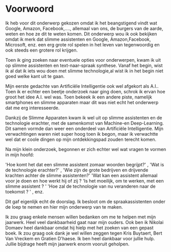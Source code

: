 # Voorwoord

Ik heb voor dit onderwerp gekozen omdat ik het beangstigend vindt wat Google, Amazon, Facebook,...., allemaal van ons, de burgers van de aarde, weten en hoe ze dit te weten komen. Dit onderwerp wou ik ook bekijken omdat ik merk dat slimme assistenten en Google, Amazon,Facebook, Microsoft, enz. een erg grote rol spelen in het leven van tegenwoordig en ook steeds een grotere rol krijgen.

Toen ik ging zoeken naar eventuele opties voor onderwerpen, kwam ik uit op slimme assistenten en text-naar-spraak synthese.
Vanaf het begin, wist ik al dat ik iets wou doen met slimme technologie,al wist ik in het begin niet goed welke kant uit te gaan.

Mijn eerste gedachte van Artificiële Intelligentie ook wel afgekort als A.I.. Toen ik er echter een beetje onderzoek naar ging doen, schrok ik ervan hoe groot het idee A.I. wel was. Toen bekeek ik een andere piste, namelijk smartphones en slimme apparaten maar dit was niet echt het onderwerp dat me erg interesseerde. 

Dankzij de Slimme Apparaten kwam ik wel uit op slimme assistenten en de technologie erachter,  met de samenkomst van Machine-en Deep-Learning. Dit samen vormde dan weer een onderdeel van Artificiële Intelligentie.
Mijn verwachtingen waren niet super hoog toen ik begon, maar ik verwachtte wel dat er coole dingen op mijn ontdekkingspad zouden terecht komen.

Na mijn klein onderzoek,  begonnen er zich echter wel wat vragen te vormen in mijn hoofd:
 
'Hoe komt het dat een slimme assistent zomaar woorden begrijpt?' , 
'Wat is de technologie erachter?' , 
'Wie zijn de grote bedrijven en drijvende krachten achter de slimme assistenten?' 
'Wat kan een assistent allemaal voor je doen en hoe werkt hij of zij ? 
'Is het moeilijk, om te werken, met een slimme assistent ? '
'Hoe zal de technologie van nu veranderen naar de toekomst ? ' , enz.

Dit gaf eigenlijk echt de doorslag. Ik besloot om de spraakassistenten onder de loep te nemen en hier mijn onderwerp van te maken.

Ik zou graag enkele mensen willen bedanken om me te helpen met mijn jaarwerk. 
Heel veel dankbaarheid gaat naar mijn ouders. Ook ben ik Nikolai Domaev heel dankbaar omdat hij hielp met het zoeken van een gepast boek. Ik zou graag ook dank je wel willen zeggen tegen Kris Buytaert, Bert Van Vreckem en Gratien D'haese. Ik ben heel dankbaar voor jullie hulp. Jullie bijdrage heeft mijn jaarwerk enorm vooruit geholpen. 





